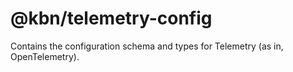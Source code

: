 # @kbn/telemetry-config

Contains the configuration schema and types for Telemetry (as in, OpenTelemetry).
